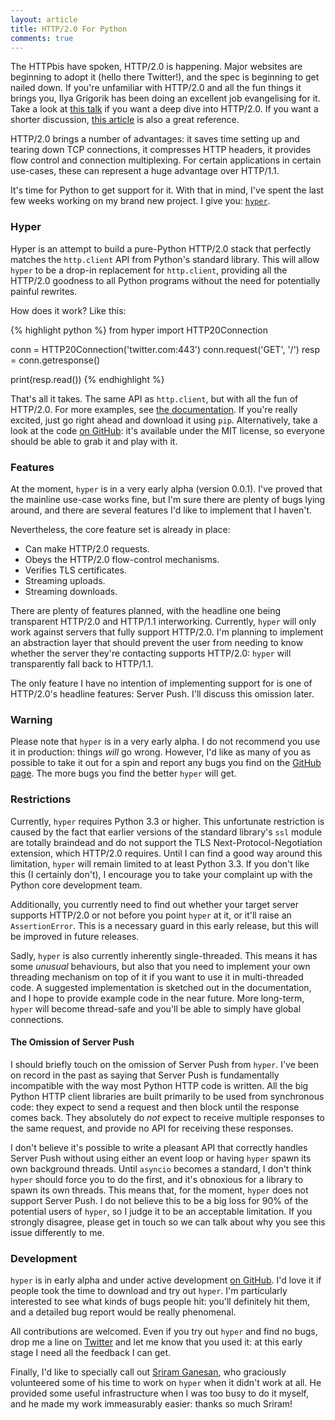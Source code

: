 ```yaml
---
layout: article
title: HTTP/2.0 For Python
comments: true
---
```


The HTTPbis have spoken, HTTP/2.0 is happening. Major websites are beginning to
adopt it (hello there Twitter!), and the spec is beginning to get nailed down.
If you're unfamiliar with HTTP/2.0 and all the fun things it brings you, Ilya
Grigorik has been doing an excellent job evangelising for it. Take a look at
[this talk](http://youtu.be/ZxfEcqJ4MOM) if you want a deep dive into HTTP/2.0.
If you want a shorter discussion,
[this article](http://queue.acm.org/detail.cfm?id=2555617) is also a great
reference.

HTTP/2.0 brings a number of advantages: it saves time setting up and tearing
down TCP connections, it compresses HTTP headers, it provides flow control and
connection multiplexing. For certain applications in certain use-cases, these
can represent a huge advantage over HTTP/1.1.

It's time for Python to get support for it. With that in mind, I've
spent the last few weeks working on my brand new project. I give you:
[`hyper`](http://hyper.rtfd.org/).

### Hyper

Hyper is an attempt to build a pure-Python HTTP/2.0 stack that perfectly
matches the `http.client` API from Python's standard library. This will allow
`hyper` to be a drop-in replacement for `http.client`, providing all the
HTTP/2.0 goodness to all Python programs without the need for potentially
painful rewrites.

How does it work? Like this:

{% highlight python %}
from hyper import HTTP20Connection

conn = HTTP20Connection('twitter.com:443')
conn.request('GET', '/')
resp = conn.getresponse()

print(resp.read())
{% endhighlight %}

That's all it takes. The same API as `http.client`, but with all the fun of
HTTP/2.0. For more examples, see [the documentation](http://hyper.rtfd.org/).
If you're really excited, just go right ahead and download it using `pip`.
Alternatively, take a look at the code
[on GitHub](https://github.com/lukasa/hyper): it's available under the MIT
license, so everyone should be able to grab it and play with it.

### Features

At the moment, `hyper` is in a very early alpha (version 0.0.1). I've proved
that the mainline use-case works fine, but I'm sure there are plenty of bugs
lying around, and there are several features I'd like to implement that I
haven't.

Nevertheless, the core feature set is already in place:

- Can make HTTP/2.0 requests.
- Obeys the HTTP/2.0 flow-control mechanisms.
- Verifies TLS certificates.
- Streaming uploads.
- Streaming downloads.

There are plenty of features planned, with the headline one being transparent
HTTP/2.0 and HTTP/1.1 interworking. Currently, `hyper` will only work against
servers that fully support HTTP/2.0. I'm planning to implement an abstraction
layer that should prevent the user from needing to know whether the server
they're contacting supports HTTP/2.0: `hyper` will transparently fall back to
HTTP/1.1.

The only feature I have no intention of implementing support for is one of
HTTP/2.0's headline features: Server Push. I'll discuss this omission later.

### Warning

Please note that `hyper` is in a very early alpha. I do not recommend you use
it in production: things _will_ go wrong. However, I'd like as many of you as
possible to take it out for a spin and report any bugs you find on the
[GitHub page](https://github.com/Lukasa/hyper). The more bugs you find the
better `hyper` will get.

### Restrictions

Currently, `hyper` requires Python 3.3 or higher. This unfortunate restriction
is caused by the fact that earlier versions of the standard library's `ssl`
module are totally braindead and do not support the TLS
Next-Protocol-Negotiation extension, which HTTP/2.0 requires. Until I can find
a good way around this limitation, `hyper` will remain limited to at least
Python 3.3. If you don't like this (I certainly don't), I encourage you to
take your complaint up with the Python core development team.

Additionally, you currently need to find out whether your target server
supports HTTP/2.0 or not before you point `hyper` at it, or it'll raise an
`AssertionError`. This is a necessary guard in this early release, but this
will be improved in future releases.

Sadly, `hyper` is also currently inherently single-threaded. This means it has
some _unusual_ behaviours, but also that you need to implement your own
threading mechanism on top of it if you want to use it in multi-threaded code.
A suggested implementation is sketched out in the documentation, and I hope to
provide example code in the near future. More long-term, `hyper` will become
thread-safe and you'll be able to simply have global connections.

#### The Omission of Server Push

I should briefly touch on the omission of Server Push from `hyper`. I've been
on record in the past as saying that Server Push is fundamentally incompatible
with the way most Python HTTP code is written. All the big Python HTTP client
libraries are built primarily to be used from synchronous code: they expect to
send a request and then block until the response comes back. They absolutely do
_not_ expect to receive multiple responses to the same request, and provide no
API for receiving these responses.

I don't believe it's possible to write a pleasant API that correctly handles
Server Push without using either an event loop or having `hyper` spawn its own
background threads. Until `asyncio` becomes a standard, I don't think `hyper`
should force you to do the first, and it's obnoxious for a library to spawn its
own threads. This means that, for the moment, `hyper` does not support Server
Push. I do not believe this to be a big loss for 90% of the potential users of
`hyper`, so I judge it to be an acceptable limitation. If you strongly
disagree, please get in touch so we can talk about why you see this issue
differently to me.

### Development

`hyper` is in early alpha and under active development
[on GitHub](https://github.com/Lukasa/hyper). I'd love it if people took the
time to download and try out `hyper`. I'm particularly interested to see what
kinds of bugs people hit: you'll definitely hit them, and a detailed bug report
would be really phenomenal.

All contributions are welcomed. Even if you try out `hyper` and find no bugs,
drop me a line on [Twitter](https://twitter.com/Lukasaoz) and let me know that
you used it: at this early stage I need all the feedback I can get.

Finally, I'd like to specially call out
[Sriram Ganesan](https://github.com/elricL), who graciously volunteered some of
his time to work on `hyper` when it didn't work at all. He provided some useful
infrastructure when I was too busy to do it myself, and he made my work
immeasurably easier: thanks so much Sriram!
